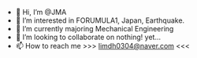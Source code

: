 - 👋 Hi, I’m @JMA
- 👀 I’m interested in FORUMULA1, Japan, Earthquake.
- 🌱 I’m currently majoring Mechanical Engineering
- 💞️ I’m looking to collaborate on nothing! yet...
- 📫 How to reach me >>> limdh0304@naver.com <<<

<!---
limdaehyeon/limdaehyeon is a ✨ special ✨ repository because its `README.md` (this file) appears on your GitHub profile.
You can click the Preview link to take a look at your changes.
--->
